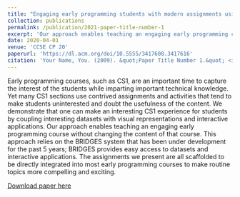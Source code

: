 ```yaml
---
title: "Engaging early programming students with modern assignments using BRIDGES"
collection: publications
permalink: /publication/2021-paper-title-number-1
excerpt: 'Our approach enables teaching an engaging early programming course without changing the content of that course.'
date: 2020-04-01
venue: 'CCSE CP 20'
paperurl: 'https://dl.acm.org/doi/10.5555/3417608.3417616'
citation: 'Your Name, You. (2009). &quot;Paper Title Number 1.&quot; <i>Journal 1</i>. 1(1).'
---
```


Early programming courses, such as CS1, are an important time to capture the interest of the students while imparting important technical knowledge. Yet many CS1 sections use contrived assignments and activities that tend to make students uninterested and doubt the usefulness of the content. We demonstrate that one can make an interesting CS1 experience for students by coupling interesting datasets with visual representations and interactive applications. Our approach enables teaching an engaging early programming course without changing the content of that course. This approach relies on the BRIDGES system that has been under development for the past 5 years; BRIDGES provides easy access to datasets and interactive applications. The assignments we present are all scaffolded to be directly integrated into most early programming courses to make routine topics more compelling and exciting.

[Download paper here](https://dl.acm.org/doi/10.5555/3417608.3417616)

